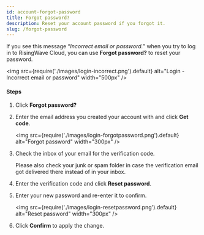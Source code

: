 ```yaml
---
id: account-forgot-password
title: Forgot password?
description: Reset your account password if you forgot it.
slug: /forgot-password
---
```


If you see this message “*Incorrect email or password.*” when you try to log in to RisingWave Cloud, you can use **Forgot password?** to reset your password.

<img
  src={require('./images/login-incorrect.png').default}
  alt="Login - Incorrect email or password"
  width="500px"
/>

#### Steps

1. Click **Forgot password?**

2. Enter the email address you created your account with and click **Get code**.
    
    <img
    src={require('./images/login-forgotpassword.png').default}
    alt="Forgot password"
    width="300px"
    />
    
3. Check the inbox of your email for the verification code.

    Please also check your junk or spam folder in case the verification email got delivered there instead of in your inbox.

4. Enter the verification code and click **Reset password**.

5. Enter your new password and re-enter it to confirm.
    
    <img
    src={require('./images/login-resetpassword.png').default}
    alt="Reset password"
    width="300px"
    />
    
6. Click **Confirm** to apply the change.